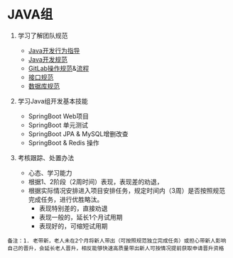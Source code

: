 # JAVA组

1. 学习了解团队规范
    - [Java开发行为指导](https://git.allhome.com.cn/NetWorksDatas/Public/standard/blob/master/Java%20%E5%BC%80%E5%8F%91%E8%A1%8C%E4%B8%BA%E6%8C%87%E5%AF%BC%201.0.md)
    - [Java开发规范](https://git.allhome.com.cn/NetWorksDatas/Public/standard/blob/master/Java%20%E5%BC%80%E5%8F%91%E8%A7%84%E8%8C%83%201.0.md)
    - [GitLab操作规范](https://git.allhome.com.cn/NetWorksDatas/Public/standard/blob/master/GitLab%E8%A7%84%E8%8C%83.md)&[流程](https://docs.google.com/presentation/d/1AwL-hEr4EX_lYq4PxymyPbnJuuUUBMGdkN72X_0sado/edit)
    - [接口规范](https://git.allhome.com.cn/NetWorksDatas/Public/standard/blob/master/%E6%8E%A5%E5%8F%A3%E8%A7%84%E8%8C%83.md)
    - [数据库规范](https://git.allhome.com.cn/NetWorksDatas/Public/standard/blob/master/%E6%95%B0%E6%8D%AE%E5%BA%93%E8%A7%84%E8%8C%83%201.0.md)

2. 学习Java组开发基本技能
    - SpringBoot Web项目
    - SpringBoot 单元测试
    - SpringBoot JPA & MySQL增删改查
    - SpringBoot & Redis 操作
    
3. 考核跟踪、处置办法
    - 心态、学习能力
    - 根据1、2阶段（2周时间）表现，表现差的劝退，
    - 根据实际情况安排进入项目安排任务，规定时间内（3周）是否按照规范完成任务，进行优胜略汰。
        - 表现特别差的，直接劝退
        - 表现一般的，延长1个月试用期
        - 表现好的，可缩短试用期

`备注：1. 老带新，老人未在2个月将新人带出（可按照规范独立完成任务）或担心带新人影响自己的晋升，会延长老人晋升，相反能够快速高质量带出新人可按情况提前获取申请晋升资格`